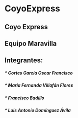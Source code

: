 # CoyoExpress
## Coyo Express
## Equipo Maravilla
## Integrantes:
##### * Cortes Garcia Oscar Francisco
##### * María Fernanda Villafán Flores
##### * Francisco Badillo
##### * Luis Antonio Domínguez Ávila
